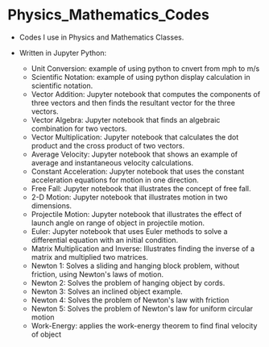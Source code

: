 # Physics_Mathematics_Codes
- Codes I use in Physics and Mathematics Classes. 
- Written in Jupyter Python: 
   
    - Unit Conversion: example of using python to cnvert from mph to m/s
    - Scientific Notation: example of using python  display calculation in scientific notation.
    - Vector Addition: Jupyter notebook that computes the components of three vectors and then finds the resultant vector for the three vectors.
    - Vector Algebra: Jupyter notebook that finds an algebraic combination for two vectors.
    - Vector Multiplication: Jupyter notebook that calculates the dot product and the cross product of two vectors.
    - Average Velocity: Jupyter notebook that shows an example of average and instantaneous velocity calculations.
    - Constant Acceleration: Jupyter notebook that uses the constant acceleration equations for motion in one direction. 
    - Free Fall: Jupyter notebook that illustrates the concept of free fall.
    - 2-D Motion: Jupyter notebook that illustrates motion in two dimensions.
    - Projectile Motion: Jupyter notebook that illustrates the effect of launch angle on range of object in projectile motion.
    - Euler: Jupyter notebook that uses Euler methods to solve a differential equation with an initial condition.
    - Matrix Multiplication and Inverse: Illustrates finding the inverse of a matrix and multiplied two matrices.
    - Newton 1: Solves a sliding and hanging block problem, without friction, using Newton's laws of motion.
    - Newton 2: Solves the problem of hanging object by cords.
    - Newton 3: Solves an inclined object example.
    - Newton 4: Solves the problem of Newton's law with friction
    - Newton 5: Solves the problem of Newton's law for uniform circular motion
    - Work-Energy: applies the work-energy theorem to find final velocity of object
